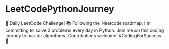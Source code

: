 # LeetCodePythonJourney
🚀 Daily LeetCode Challenge! 📚 Following the Neetcode roadmap, I'm committing to solve 2 problems every day in Python. Join me on this coding journey to master algorithms. Contributions welcome! #CodingForSuccess 🌟
